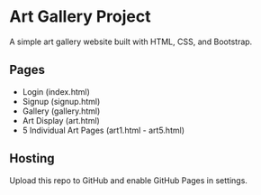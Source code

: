 # Art Gallery Project

A simple art gallery website built with HTML, CSS, and Bootstrap.

## Pages
- Login (index.html)
- Signup (signup.html)
- Gallery (gallery.html)
- Art Display (art.html)
- 5 Individual Art Pages (art1.html - art5.html)

## Hosting
Upload this repo to GitHub and enable GitHub Pages in settings.

